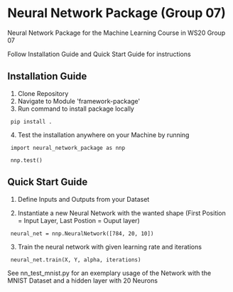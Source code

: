 # Neural Network Package (Group 07)

Neural Network Package for the Machine Learning Course in WS20 Group 07

Follow Installation Guide and Quick Start Guide for instructions

## Installation Guide

1. Clone Repository
2. Navigate to Module 'framework-package'
3. Run command to install package locally

` pip install .`

4. Test the installation anywhere on your Machine by running

` import neural_network_package as nnp`

` nnp.test()`

## Quick Start Guide

1. Define Inputs and Outputs from your Dataset

2. Instantiate a new Neural Network with the wanted shape
   (First Position = Input Layer, Last Postion = Ouput layer)

` neural_net = nnp.NeuralNetwork([784, 20, 10])`

3. Train the neural network with given learning rate and iterations

` neural_net.train(X, Y, alpha, iterations)`

See nn_test_mnist.py for an exemplary usage of the Network with the MNIST Dataset and a hidden layer with 20 Neurons
